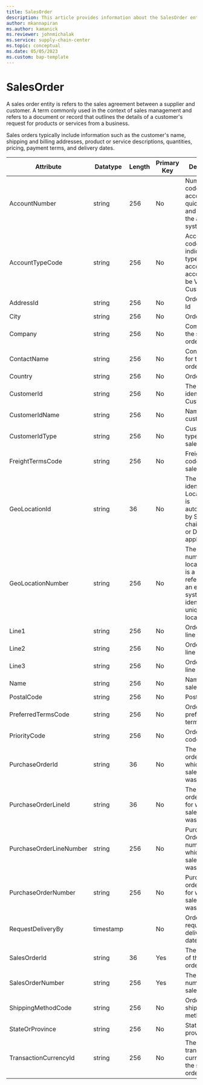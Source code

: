 ```yaml
---
title: SalesOrder
description: This article provides information about the SalesOrder entity.
author: mkannapiran
ms.author: kamanick
ms.reviewer: johnmichalak
ms.service: supply-chain-center
ms.topic: conceptual
ms.date: 05/05/2023
ms.custom: bap-template
---
```


# **SalesOrder**

A sales order entity is refers to the sales agreement between a supplier and customer. A term commonly used in the context of sales management and refers to a document or record that outlines the details of a customer's request for products or services from a business.

Sales orders typically include information such as the customer's name, shipping and billing addresses, product or service descriptions, quantities, pricing, payment terms, and delivery dates.


|	Attribute	|	Datatype	|	Length	|	Primary Key	|	Description	|
|---------------|--------|------|----------|-----------|
|	AccountNumber	|	string	|	256	|	No	|	Number or code for the account to quickly search and identify the account in system views.	|
|	AccountTypeCode	|	string	|	256	|	No	|	Account type code indicates the type of account. An account could be Vendor, Customer etc.	|
|	AddressId	|	string	|	256	|	No	|	Order address Id	|
|	City	|	string	|	256	|	No	|	Order city	|
|	Company	|	string	|	256	|	No	|	Company of the sales order	|
|	ContactName	|	string	|	256	|	No	|	Contact name for the sales order	|
|	Country	|	string	|	256	|	No	|	Order country	|
|	CustomerId	|	string	|	256	|	No	|	The unique identifier of a Customer.	|
|	CustomerIdName	|	string	|	256	|	No	|	Name of the customer Id	|
|	CustomerIdType	|	string	|	256	|	No	|	Customer Id type of the sales order	|
|	FreightTermsCode	|	string	|	256	|	No	|	Freight terms code for the sales order	|
|	GeoLocationId	|	string	|	36	|	No	|	The unique identifier of a Location. This is autogenerated by Supply chain center or D365 applications	|
|	GeoLocationNumber	|	string	|	256	|	No	|	The unique number of a location. This is a referenced in an external system to identify the unique location	|
|	Line1	|	string	|	256	|	No	|	Order address line 1	|
|	Line2	|	string	|	256	|	No	|	Order address line 2	|
|	Line3	|	string	|	256	|	No	|	Order address line 3	|
|	Name	|	string	|	256	|	No	|	Name of the sales order	|
|	PostalCode	|	string	|	256	|	No	|	Postal code	|
|	PreferredTermsCode	|	string	|	256	|	No	|	Order preferred terms code	|
|	PriorityCode	|	string	|	256	|	No	|	Order priority code	|
|	PurchaseOrderId	|	string	|	36	|	No	|	The purchase order Id for which the sales order was created	|
|	PurchaseOrderLineId	|	string	|	36	|	No	|	The purchase order line Id for which the sales order was created	|
|	PurchaseOrderLineNumber	|	string	|	256	|	No	|	Purchase Order line number for which the sales order was created	|
|	PurchaseOrderNumber	|	string	|	256	|	No	|	Purchase order number for which the sales order was created	|
|	RequestDeliveryBy	|	timestamp	|		|	No	|	Order requested deliver by date	|
|	SalesOrderId	|	string	|	36	|	Yes	|	The unique Id of the sales order	|
|	SalesOrderNumber	|	string	|	256	|	Yes	|	The unique number of the sales order	|
|	ShippingMethodCode	|	string	|	256	|	No	|	Order shipping method code	|
|	StateOrProvince	|	string	|	256	|	No	|	State or province 	|
|	TransactionCurrencyId	|	string	|	256	|	No	|	The transaction currency of the sales order	|
